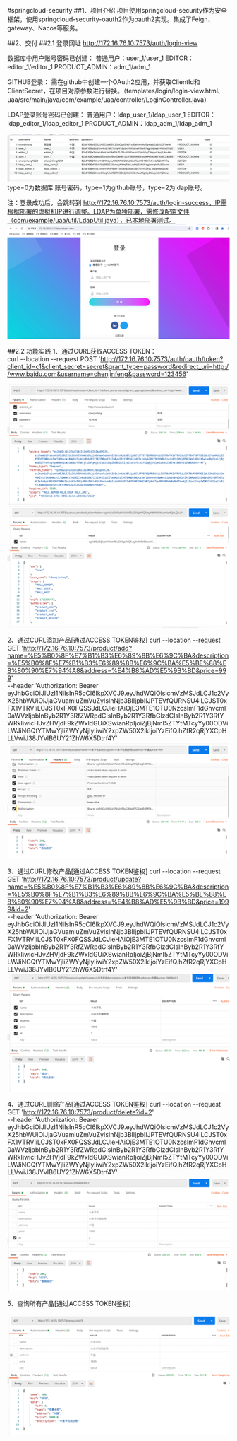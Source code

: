 #springcloud-security
##1、项目介绍
项目使用springcloud-security作为安全框架，使用springcloud-security-oauth2作为oauth2实现。集成了Feign、gateway、Nacos等服务。

##2、交付
##2.1 登录网址
http://172.16.76.10:7573/auth/login-view  

数据库中用户账号密码已创建：
普通用户：user_1/user_1
EDITOR：editor_1/editor_1
PRODUCT_ADMIN：adm_1/adm_1

GITHUB登录：
需在github中创建一个OAuth2应用，并获取ClientId和ClientSecret，在项目对原参数进行替换。（templates/login/login-view.html、uaa/src/main/java/com/example/uaa/controller/LoginController.java）

LDAP登录账号密码已创建：
普通用户：ldap_user_1/ldap_user_1
EDITOR：ldap_editor_1/ldap_editor_1
PRODUCT_ADMIN：ldap_adm_1/ldap_adm_1

![img.png](help_images/img1.png)
type=0为数据库 账号密码，type=1为github账号，type=2为ldap账号。


注：登录成功后，会跳转到 http://172.16.76.10:7573/auth/login-success，IP需根据部署的虚拟机IP进行调整。LDAP为单独部署，需修改配置文件（com/example/uaa/util/LdapUtil.java），已本地部署测试。
![img.png](help_images/img.png)

##2.2 功能实践
1、通过CURL获取ACCESS TOKEN：  
curl --location --request POST 'http://172.16.76.10:7573/auth/oauth/token?client_id=c1&client_secret=secret&grant_type=password&redirect_uri=http://www.baidu.com&username=chenjinfeng&password=123456'

![img.png](help_images/img2.png)
![img.png](help_images/img3.png)

2、通过CURL添加产品[通过ACCESS TOKEN鉴权]
curl --location --request GET 'http://172.16.76.10:7573/product/add?name=%E5%B0%8F%E7%B1%B3%E6%89%8B%E6%9C%BA&description=%E5%B0%8F%E7%B1%B3%E6%89%8B%E6%9C%BA%E5%BE%88%E8%80%90%E7%94%A8&address=%E4%B8%AD%E5%9B%BD&price=999' \
--header 'Authorization: Bearer eyJhbGciOiJIUzI1NiIsInR5cCI6IkpXVCJ9.eyJhdWQiOlsicmVzMSJdLCJ1c2VyX25hbWUiOiJjaGVuamluZmVuZyIsInNjb3BlIjpbIlJPTEVfQURNSU4iLCJST0xFX1VTRVIiLCJST0xFX0FQSSJdLCJleHAiOjE3MTE1OTU0NzcsImF1dGhvcml0aWVzIjpbInByb2R1Y3RfZWRpdCIsInByb2R1Y3RfbGlzdCIsInByb2R1Y3RfYWRkIiwicHJvZHVjdF9kZWxldGUiXSwianRpIjoiZjBjNmI5ZTYtMTcyYy00ODViLWJiNGQtYTMwYjliZWYyNjIyIiwiY2xpZW50X2lkIjoiYzEifQ.hZfR2qRjYXCpHLLVwiJ38JYvIB6UY21ZhW6X5Dtrf4Y'
![img.png](help_images/img4.png)

3、通过CURL修改产品[通过ACCESS TOKEN鉴权]
curl --location --request GET 'http://172.16.76.10:7573/product/update?name=%E5%B0%8F%E7%B1%B3%E6%89%8B%E6%9C%BA&description=%E5%B0%8F%E7%B1%B3%E6%89%8B%E6%9C%BA%E5%BE%88%E8%80%90%E7%94%A8&address=%E4%B8%AD%E5%9B%BD&price=1999&id=2' \
--header 'Authorization: Bearer eyJhbGciOiJIUzI1NiIsInR5cCI6IkpXVCJ9.eyJhdWQiOlsicmVzMSJdLCJ1c2VyX25hbWUiOiJjaGVuamluZmVuZyIsInNjb3BlIjpbIlJPTEVfQURNSU4iLCJST0xFX1VTRVIiLCJST0xFX0FQSSJdLCJleHAiOjE3MTE1OTU0NzcsImF1dGhvcml0aWVzIjpbInByb2R1Y3RfZWRpdCIsInByb2R1Y3RfbGlzdCIsInByb2R1Y3RfYWRkIiwicHJvZHVjdF9kZWxldGUiXSwianRpIjoiZjBjNmI5ZTYtMTcyYy00ODViLWJiNGQtYTMwYjliZWYyNjIyIiwiY2xpZW50X2lkIjoiYzEifQ.hZfR2qRjYXCpHLLVwiJ38JYvIB6UY21ZhW6X5Dtrf4Y'
![img.png](help_images/img5.png)

4、通过CURL删除产品[通过ACCESS TOKEN鉴权]
curl --location --request GET 'http://172.16.76.10:7573/product/delete?id=2' \
--header 'Authorization: Bearer eyJhbGciOiJIUzI1NiIsInR5cCI6IkpXVCJ9.eyJhdWQiOlsicmVzMSJdLCJ1c2VyX25hbWUiOiJjaGVuamluZmVuZyIsInNjb3BlIjpbIlJPTEVfQURNSU4iLCJST0xFX1VTRVIiLCJST0xFX0FQSSJdLCJleHAiOjE3MTE1OTU0NzcsImF1dGhvcml0aWVzIjpbInByb2R1Y3RfZWRpdCIsInByb2R1Y3RfbGlzdCIsInByb2R1Y3RfYWRkIiwicHJvZHVjdF9kZWxldGUiXSwianRpIjoiZjBjNmI5ZTYtMTcyYy00ODViLWJiNGQtYTMwYjliZWYyNjIyIiwiY2xpZW50X2lkIjoiYzEifQ.hZfR2qRjYXCpHLLVwiJ38JYvIB6UY21ZhW6X5Dtrf4Y'
![img.png](help_images/img6.png)

5、查询所有产品[通过ACCESS TOKEN鉴权]

![img.png](help_images/img7.png)
